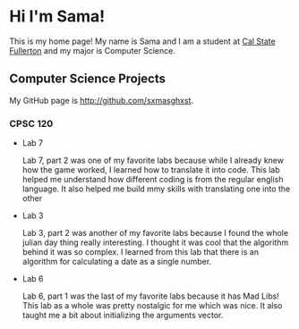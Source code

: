 # Hi I'm Sama!

This is my home page! My name is Sama and I am a student at [Cal State Fullerton](http://www.fullerton.edu/) and my major is Computer Science.

## Computer Science Projects

My GitHub page is http://github.com/sxmasghxst.

### CPSC 120

* Lab 7

    Lab 7, part 2 was one of my favorite labs because while I already knew how the  game worked, I learned how to translate it into code. This lab helped me understand how different coding is from the regular english language. It also helped me build mmy skills with translating one into the other

* Lab 3
    
    Lab 3, part 2 was another of my favorite labs because I found the whole julian day thing really interesting. I thought it was cool that the algorithm behind it was so complex. I learned from this lab that there is an algorithm for calculating a date as a single number.

* Lab 6

    Lab 6, part 1 was the last of my favorite labs because it has Mad Libs! This lab as a whole was pretty nostalgic for me which was nice. It also taught me a bit about initializing the arguments vector.